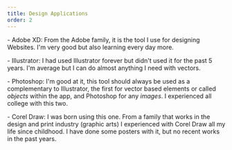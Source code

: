 ```yaml
---
title: Design Applications
order: 2
---
```


<p>- <span class="font-light">Adobe XD:</span> From the Adobe family, it is the tool I use for designing Websites. I'm very good but also learning every day more.</p>
<p>- <span class="font-light">Illustrator:</span> I had used Illustrator forever but didn't used it for the past 5 years. I'm average but I can do almost anything I need with vectors.</p>
<p>- <span class="font-light">Photoshop:</span> I'm good at it, this tool should always be used as a complementary to Illustrator, the first for vector based elements or called <i class="font-light-italic">objects</i> within the app, and Photoshop for any <i class="font-light-italic">images</i>. I experienced all college with this two.</p>
<p>- <span class="font-light">Corel Draw:</span> I was born using this one. From a family that works in the design and print industry (graphic arts) I experienced with Corel Draw all my life since childhood. I have done some posters with it, but no recent works in the past years.</p>
